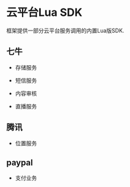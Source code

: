# 云平台Lua SDK

  框架提供一部分云平台服务调用的内置Lua版SDK.

## 七牛

  * 存储服务

  * 短信服务

  * 内容审核

  * 直播服务

## 腾讯

  * 位置服务

## paypal

  * 支付业务